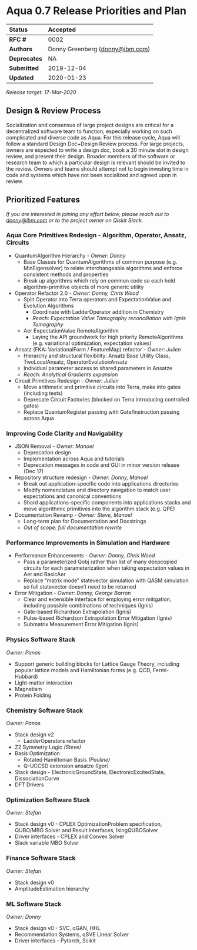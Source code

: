 # Aqua 0.7 Release Priorities and Plan

| **Status**        | **Accepted** |
|:------------------|:---------------------------------------------|
| **RFC #**         | 0002                                         |
| **Authors**       | Donny Greenberg (donny@ibm.com)              |
| **Deprecates**    | NA                                           |
| **Submitted**     | 2019-12-04                                   |
| **Updated**       | 2020-01-23                                   |

_Release target: 17-Mar-2020_

## Design & Review Process

Socialization and consensus of large project designs are critical for a decentralized software team to function, especially working on such complicated and diverse code as Aqua. For this release cycle, Aqua will follow a standard Design Doc+Design Review process. For large projects, owners are expected to write a design doc, book a 30 minute slot in design review, and present their design. Broader members of the software or research team to which a particular design is relevant should be invited to the review. Owners and teams should attempt not to begin investing time in code and systems which have not been socialized and agreed upon in review.

## Prioritized Features

_If you are interested in joining any effort below, please reach out to [donny@ibm.com](mailto:donny@ibm.com) or to the project owner on Qiskit Slack._

### Aqua Core Primitives Redesign - Algorithm, Operator, Ansatz, Circuits

*   QuantumAlgorithm Hierarchy - *Owner: Donny*
    *   Base Classes for QuantumAlgorithms of common purpose (e.g. MinEigensolver) to relate interchangeable algorithms and enforce consistent methods and properties
    *   Break up algorithms which rely on common code so each hold algorithm-primitive objects of more generic utility
*   Operator Refactor 2.0 - *Owner: Donny, Chris Wood*
    *   Split Operator into Terra operators and ExpectationValue and Evolution Algorithms
        *   Coordinate with LadderOperator addition in Chemistry
        *   *Reach: Expectation Value Tomography reconciliation with Ignis Tomography*
    *   Aer ExpectationValue RemoteAlgorithm
        *   Laying the API groundwork for high priority RemoteAlgorithms (e.g. variational optimization, expectation values)
*   Ansatz (FKA: VariationalForm / FeatureMap) refactor - *Owner: Julien*
    *   Hierarchy and structural flexibility: Ansatz Base Utility Class, TwoLocalAnsatz, OperatorEvolutionAnsatz
    *   Individual parameter access to shared parameters in Ansatze
    *   *Reach: Analytical Gradients expansion*
*   Circuit Primitives Redesign - *Owner: Julien*
    *   Move arithmetic and primitive circuits into Terra, make into gates (including tests)
    *   Deprecate Circuit Factories (blocked on Terra introducing controlled gates)
    *   Replace QuantumRegister passing with Gate/Instruction passing across Aqua

### Improving Code Clarity and Navigability

*   JSON Removal - *Owner: Manoel*
    *   Deprecation design
    *   Implementation across Aqua and tutorials
    *   Deprecation messages in code and GUI in minor version release (Dec 17)
*   Repository structure redesign - *Owner: Donny, Manoel*
    *   Break out application-specific code into applications directories
    *   Modify nomenclature and directory navigation to match user expectations and canonical conventions
    *   Shard applications-specific components into applications stacks and move algorithmic primitives into the algorithm stack (e.g. QPE)
*   Documentation Revamp - *Owner: Steve, Manoel*
    *   Long-term plan for Documentation and Docstrings 
    *   _Out of scope: full documentation rewrite_

### Performance Improvements in Simulation and Hardware

*   Performance Enhancements - *Owner: Donny, Chris Wood*
    *   Pass a parameterized Qobj rather than list of many deepcopied circuits for each parameterization when taking expectation values in Aer and BasicAer
    *   Replace “matrix mode” statevector simulation with QASM simulation so full statevector doesn’t need to be returned
*   Error Mitigation - *Owner: Donny, George Barron*
    *   Clear and extensible interface for employing error mitigation, including possible combinations of techniques (Ignis)
    *   Gate-based Richardson Extrapolation (Ignis)
    *   Pulse-based Richardson Extrapolation Error Mitigation (Ignis)
    *   Submatrix Measurement Error Mitigation (Ignis)

### Physics Software Stack
*Owner: Panos*

*   Support generic building blocks for Lattice Gauge Theory, including popular lattice models and Hamiltonian forms (e.g. QCD, Fermi-Hubbard)
*   Light-matter interaction
*   Magnetism
*   Protein Folding


### Chemistry Software Stack
*Owner: Panos*

*   Stack design v2
    *   LadderOperators refactor
*   Z2 Symmetry Logic _(Steve)_
*   Basis Optimization
    *   Rotated Hamiltonian Basis _(Pauline)_
    *   Q-UCCSD extension ansatze _(Igor)_
*   Stack design - ElectronicGroundState, ElectronicExcitedState, DissociationCurve
*   DFT Drivers


### Optimization Software Stack
*Owner: Stefan*

*   Stack design v0 - CPLEX OptimizationProblem specification, QUBO/MBO Solver and Result interfaces, IsingQUBOSolver
*   Driver interfaces - CPLEX and Convex Solver
*   Slack variable MBO Solver


### Finance Software Stack
*Owner: Stefan*

*   Stack design v0
*   AmplitudeEstimation hierarchy


### ML Software Stack
*Owner: Donny*

*   Stack design v0 - SVC, qGAN, HHL
*   Recommendation Systems, qSVE Linear Solver
*   Driver interfaces - Pytorch, Scikit
